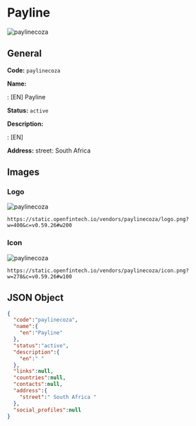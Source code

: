 
# Payline 
![paylinecoza](https://static.openfintech.io/vendors/paylinecoza/logo.png?w=400&c=v0.59.26#w200)  

## General 
 
**Code:** `paylinecoza` 
 
**Name:** 
 
:	[EN] Payline 
 
**Status:** `active` 
 
**Description:** 
 
: [EN]   
 
**Address:** 
street:  South Africa  

## Images 

### Logo 
 
![paylinecoza](https://static.openfintech.io/vendors/paylinecoza/logo.png?w=400&c=v0.59.26#w200)  

```
https://static.openfintech.io/vendors/paylinecoza/logo.png?w=400&c=v0.59.26#w200
```  

### Icon 
 
![paylinecoza](https://static.openfintech.io/vendors/paylinecoza/icon.png?w=278&c=v0.59.26#w100)  

```
https://static.openfintech.io/vendors/paylinecoza/icon.png?w=278&c=v0.59.26#w100
```  

## JSON Object 

```json
{
  "code":"paylinecoza",
  "name":{
    "en":"Payline"
  },
  "status":"active",
  "description":{
    "en":" "
  },
  "links":null,
  "countries":null,
  "contacts":null,
  "address":{
    "street":" South Africa "
  },
  "social_profiles":null
}
```  
